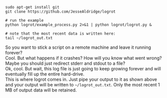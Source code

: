 ```
sudo apt-get install git
git clone https://github.com/JesseAldridge/logrot

# run the example
python logrot/example_process.py 2>&1 | python logrot/logrot.py &

# note that the most recent data is written here:
tail ~/logrot_out.txt
```

So you want to stick a script on a remote machine and leave it running forever?  
Cool.  But what happens if it crashes?  How will you know what went wrong?  
Maybe you should just redirect stderr and stdout to a file?  
Ok, cool.  But wait, this log file is just going to keep growing forever and will eventually fill
up the entire hard-drive.  
This is where logrot comes in.  Just pipe your output to it as shown above and your output will
be written to `~/logrot_out.txt`.  Only the most recent 1 MB of output data will be retained.
